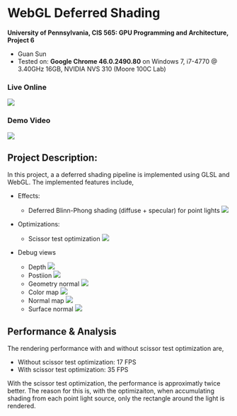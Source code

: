 WebGL Deferred Shading
======================

**University of Pennsylvania, CIS 565: GPU Programming and Architecture, Project 6**

* Guan Sun
* Tested on: **Google Chrome 46.0.2490.80** on
  Windows 7, i7-4770 @ 3.40GHz 16GB, NVIDIA NVS 310 (Moore 100C Lab)

### Live Online

[![](img/1.png)](http://TODO.github.io/Project6-WebGL-Deferred-Shading)

### Demo Video

[![](img/2.png)](TODO)


## Project Description:
In this project, a a deferred shading pipeline is implemented using GLSL and WebGL.
The implemented features include,
* Effects:
  * Deferred Blinn-Phong shading (diffuse + specular) for point lights
  ![](img/1.png)

* Optimizations:
  * Scissor test optimization
  ![](img/9.png)

* Debug views
  * Depth
  ![](img/3.png)
  * Postiion
  ![](img/4.png)
  * Geometry normal
  ![](img/5.png)
  * Color map
  ![](img/6.png)
  * Normal map
  ![](img/7.png)
  * Surface normal
  ![](img/8.png)

## Performance & Analysis
The rendering performance with and without scissor test optimization are,
* Without scissor test optimization: 17 FPS
* With scissor test optimization: 35 FPS

With the scissor test optimization, the performance is approximatly twice better. The reason for this is, with the optimizaiton, when accumulating shading from each point light source, only the rectangle around the light is rendered.